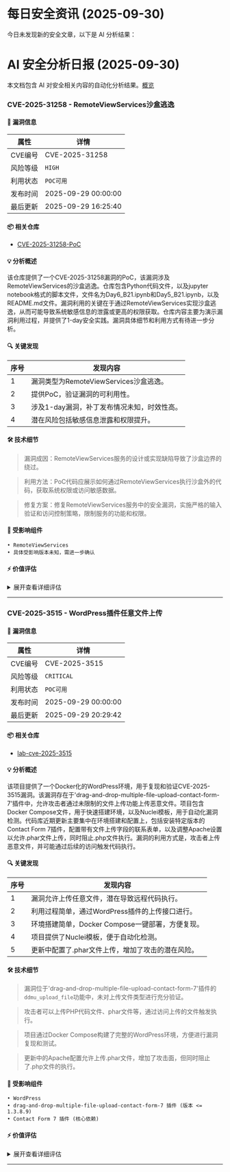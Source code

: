 # 每日安全资讯 (2025-09-30)

今日未发现新的安全文章，以下是 AI 分析结果：

# AI 安全分析日报 (2025-09-30)

本文档包含 AI 对安全相关内容的自动化分析结果。[概览](https://blog.897010.xyz/c/today)


### CVE-2025-31258 - RemoteViewServices沙盒逃逸

#### 📌 漏洞信息

| 属性 | 详情 |
|------|------|
| CVE编号 | CVE-2025-31258 |
| 风险等级 | `HIGH` |
| 利用状态 | `POC可用` |
| 发布时间 | 2025-09-29 00:00:00 |
| 最后更新 | 2025-09-29 16:25:40 |

#### 📦 相关仓库

- [CVE-2025-31258-PoC](https://github.com/sureshkumarsat/CVE-2025-31258-PoC)

#### 💡 分析概述

该仓库提供了一个CVE-2025-31258漏洞的PoC，该漏洞涉及RemoteViewServices的沙盒逃逸。仓库包含Python代码文件，以及jupyter notebook格式的脚本文件，文件名为Day6_B21.ipynb和Day5_B21.ipynb，以及README.md文件。漏洞利用的关键在于通过RemoteViewServices实现沙盒逃逸，从而可能导致系统敏感信息的泄露或更高的权限获取。仓库内容主要为演示漏洞利用过程，并提供了1-day安全实践。漏洞具体细节和利用方式有待进一步分析。

#### 🔍 关键发现

| 序号 | 发现内容 |
|------|----------|
| 1 | 漏洞类型为RemoteViewServices沙盒逃逸。 |
| 2 | 提供PoC，验证漏洞的可利用性。 |
| 3 | 涉及1-day漏洞，补丁发布情况未知，时效性高。 |
| 4 | 潜在风险包括敏感信息泄露和权限提升。 |

#### 🛠️ 技术细节

> 漏洞成因：RemoteViewServices服务的设计或实现缺陷导致了沙盒边界的绕过。

> 利用方法：PoC代码应展示如何通过RemoteViewServices执行沙盒外的代码，获取系统权限或访问敏感数据。

> 修复方案：修复RemoteViewServices服务中的安全漏洞，实施严格的输入验证和访问控制策略，限制服务的功能和权限。


#### 🎯 受影响组件

```
• RemoteViewServices
• 具体受影响版本未知，需进一步确认
```

#### ⚡ 价值评估

<details>
<summary>展开查看详细评估</summary>

该漏洞为1-day漏洞，存在PoC，虽然是部分沙盒逃逸，但仍有较高风险，可能导致系统安全问题。鉴于其时效性，值得关注。
</details>

---

### CVE-2025-3515 - WordPress插件任意文件上传

#### 📌 漏洞信息

| 属性 | 详情 |
|------|------|
| CVE编号 | CVE-2025-3515 |
| 风险等级 | `CRITICAL` |
| 利用状态 | `POC可用` |
| 发布时间 | 2025-09-29 00:00:00 |
| 最后更新 | 2025-09-29 20:29:42 |

#### 📦 相关仓库

- [lab-cve-2025-3515](https://github.com/robertskimengote/lab-cve-2025-3515)

#### 💡 分析概述

该项目提供了一个Docker化的WordPress环境，用于复现和验证CVE-2025-3515漏洞。该漏洞存在于'drag-and-drop-multiple-file-upload-contact-form-7'插件中，允许攻击者通过未限制的文件上传功能上传恶意文件。项目包含Docker Compose文件，用于快速搭建环境，以及Nuclei模板，用于自动化漏洞检测。代码库近期更新主要集中在环境搭建和配置上，包括安装特定版本的Contact Form 7插件，配置带有文件上传字段的联系表单，以及调整Apache设置以允许.phar文件上传，同时阻止.php文件执行。漏洞的利用方式是，攻击者上传恶意文件，并可能通过后续的访问触发代码执行。

#### 🔍 关键发现

| 序号 | 发现内容 |
|------|----------|
| 1 | 漏洞允许上传任意文件，潜在导致远程代码执行。 |
| 2 | 利用过程简单，通过WordPress插件的上传接口进行。 |
| 3 | 环境搭建简单，Docker Compose一键部署，方便复现。 |
| 4 | 项目提供了Nuclei模板，便于自动化检测。 |
| 5 | 更新中配置了.phar文件上传，增加了攻击的潜在风险。 |

#### 🛠️ 技术细节

> 漏洞位于'drag-and-drop-multiple-file-upload-contact-form-7'插件的`ddmu_upload_file`功能中，未对上传文件类型进行充分验证。

> 攻击者可以上传PHP代码文件、phar文件等，通过访问上传的文件触发执行。

> 项目通过Docker Compose构建了完整的WordPress环境，方便进行漏洞复现和测试。

> 更新中的Apache配置允许上传.phar文件，增加了攻击面，但同时阻止了.php文件的执行。


#### 🎯 受影响组件

```
• WordPress
• drag-and-drop-multiple-file-upload-contact-form-7 插件 (版本 <= 1.3.8.9)
• Contact Form 7 插件 (核心依赖)
```

#### ⚡ 价值评估

<details>
<summary>展开查看详细评估</summary>

该漏洞可能导致远程代码执行，且利用难度较低，影响范围广泛，涉及流行的WordPress插件。Docker环境和Nuclei模板的提供使得复现和验证更加便捷。同时，更新中配置了.phar文件的上传，加剧了风险。
</details>

---
